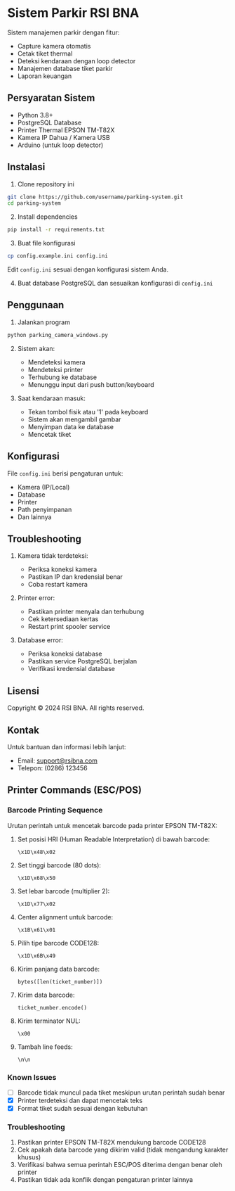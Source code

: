 # Sistem Parkir RSI BNA

Sistem manajemen parkir dengan fitur:
- Capture kamera otomatis
- Cetak tiket thermal
- Deteksi kendaraan dengan loop detector
- Manajemen database tiket parkir
- Laporan keuangan

## Persyaratan Sistem

- Python 3.8+
- PostgreSQL Database
- Printer Thermal EPSON TM-T82X
- Kamera IP Dahua / Kamera USB
- Arduino (untuk loop detector)

## Instalasi

1. Clone repository ini
```bash
git clone https://github.com/username/parking-system.git
cd parking-system
```

2. Install dependencies
```bash
pip install -r requirements.txt
```

3. Buat file konfigurasi
```bash
cp config.example.ini config.ini
```
Edit `config.ini` sesuai dengan konfigurasi sistem Anda.

4. Buat database PostgreSQL dan sesuaikan konfigurasi di `config.ini`

## Penggunaan

1. Jalankan program
```bash
python parking_camera_windows.py
```

2. Sistem akan:
   - Mendeteksi kamera
   - Mendeteksi printer
   - Terhubung ke database
   - Menunggu input dari push button/keyboard

3. Saat kendaraan masuk:
   - Tekan tombol fisik atau '1' pada keyboard
   - Sistem akan mengambil gambar
   - Menyimpan data ke database
   - Mencetak tiket

## Konfigurasi

File `config.ini` berisi pengaturan untuk:
- Kamera (IP/Local)
- Database
- Printer
- Path penyimpanan
- Dan lainnya

## Troubleshooting

1. Kamera tidak terdeteksi:
   - Periksa koneksi kamera
   - Pastikan IP dan kredensial benar
   - Coba restart kamera

2. Printer error:
   - Pastikan printer menyala dan terhubung
   - Cek ketersediaan kertas
   - Restart print spooler service

3. Database error:
   - Periksa koneksi database
   - Pastikan service PostgreSQL berjalan
   - Verifikasi kredensial database

## Lisensi

Copyright © 2024 RSI BNA. All rights reserved.

## Kontak

Untuk bantuan dan informasi lebih lanjut:
- Email: support@rsibna.com
- Telepon: (0286) 123456 

## Printer Commands (ESC/POS)

### Barcode Printing Sequence
Urutan perintah untuk mencetak barcode pada printer EPSON TM-T82X:

1. Set posisi HRI (Human Readable Interpretation) di bawah barcode:
   ```
   \x1D\x48\x02
   ```

2. Set tinggi barcode (80 dots):
   ```
   \x1D\x68\x50
   ```

3. Set lebar barcode (multiplier 2):
   ```
   \x1D\x77\x02
   ```

4. Center alignment untuk barcode:
   ```
   \x1B\x61\x01
   ```

5. Pilih tipe barcode CODE128:
   ```
   \x1D\x6B\x49
   ```

6. Kirim panjang data barcode:
   ```
   bytes([len(ticket_number)])
   ```

7. Kirim data barcode:
   ```
   ticket_number.encode()
   ```

8. Kirim terminator NUL:
   ```
   \x00
   ```

9. Tambah line feeds:
   ```
   \n\n
   ```

### Known Issues
- [ ] Barcode tidak muncul pada tiket meskipun urutan perintah sudah benar
- [x] Printer terdeteksi dan dapat mencetak teks
- [x] Format tiket sudah sesuai dengan kebutuhan

### Troubleshooting
1. Pastikan printer EPSON TM-T82X mendukung barcode CODE128
2. Cek apakah data barcode yang dikirim valid (tidak mengandung karakter khusus)
3. Verifikasi bahwa semua perintah ESC/POS diterima dengan benar oleh printer
4. Pastikan tidak ada konflik dengan pengaturan printer lainnya 